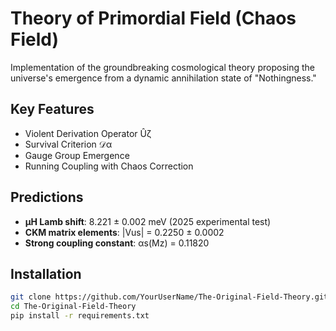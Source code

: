 # Theory of Primordial Field (Chaos Field)

Implementation of the groundbreaking cosmological theory proposing the universe's emergence from a dynamic annihilation state of "Nothingness."

## Key Features
- Violent Derivation Operator Ûζ
- Survival Criterion 𝒟α
- Gauge Group Emergence
- Running Coupling with Chaos Correction

## Predictions
- **μH Lamb shift**: 8.221 ± 0.002 meV (2025 experimental test)
- **CKM matrix elements**: |Vus| = 0.2250 ± 0.0002
- **Strong coupling constant**: αs(Mz) = 0.11820

## Installation
```bash
git clone https://github.com/YourUserName/The-Original-Field-Theory.git
cd The-Original-Field-Theory
pip install -r requirements.txt
